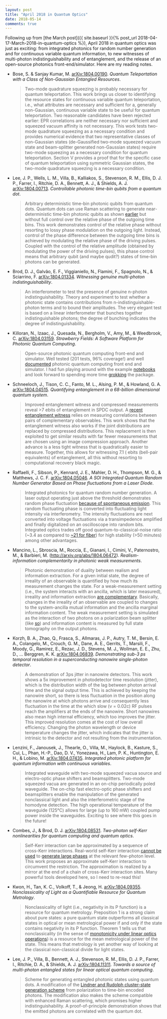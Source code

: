 ```yaml
---
layout: post
title: "April 2018 in Quantum Optics"
date: 2018-05-14
comments: true
---
```

Following up from [the March post]({{ site.baseurl }}{% post_url 2018-04-17-March-2018-in-quantum-optics %}), April 2018 in quantum optics was just as exciting: from integrated photonics for random number generation and for continuous variable quantum information, to new witnesses of multi-photon indistinguishability and of entanglement, and the release of an open-source photonics front-end/simulator. Here are my reading notes.

<!--more-->

- Bose, S. & Sanjay Kumar, M. [arXiv:1804.00190](https://arxiv.org/abs/1804.00190). _Quantum Teleportation with a Class of Non-Gaussian Entangled Resources_.

  > Two-mode quadrature squeezing is probably necessary for quantum teleportation. This work brings us closer to identifying the resource states for continuous variable quantum teleportation, i.e., what attributes are necessary and sufficient for a, generally non-Gaussian, continuous variable state to be useful for quantum teleportation. Two reasonable candidates have been rejected earlier:  EPR correlations are neither necessary nor sufficient and squeezed vacuum affinity is not necessary. This work tests two-mode quadrature squeezing as a necessary condition and provides numerical evidence that two representative classes of non-Gaussian states (de-Gaussified two-mode squeezed vacuum state and beam-splitter generated non-Gaussian states) require two-mode squeezing as a necessary condition for quantum teleportation. Section V provides a proof that for the specific case of quantum teleportation using symmetric Gaussian states, the two-mode quadrature squeezing is a necessary condition.

- Lee, J. P., Wells, L. M., Villa, B., Kalliakos, S., Stevenson, R. M., Ellis, D. J. P., Farrer, I., Ritchie, D. A., Bennett, A. J., & Shields, A. J. [arXiv:1804.00713](http://arxiv.org/abs/1804.00713). _Controllable photonic time-bin qubits from a quantum dot_.

  > Arbitrary deterministic time-bin photonic qubits from quantum dots. Quantum dots can use Raman scattering to generate near-deterministic time-bin photonic qubits as shown [earlier](http://iopscience.iop.org/article/10.1088/2058-9565/aaa7b7/meta) but without full control over the relative phase of the outgoing time bins. This work demonstrates control of the relative phase without resorting to lossy phase modulation on the outgoing light. Instead, control of the phase difference between the outgoing time bins is achieved by modulating the relative phase of the driving pulses. Coupled with the control of the relative amplitude (obtained by modulating the power of the driving pulses), this phase control means that arbitrary qubit (and maybe qudit?) states of time-bin photons can be generated.

- Brod, D. J., Galvão, E. F., Viggianiello, N., Flamini, F., Spagnolo, N., & Sciarrino, F. [arXiv:1804.01334](http://arxiv.org/abs/1804.01334). _Witnessing genuine multi-photon indistinguishability_.

  > An interferometer to test the presence of genuine n-photon indistinguishability. Theory and experiment to test whether a photonic state contains contributions from n-indistinguishable-photon terms and to bound their amplitudes. The very elegant test is based on a linear interferometer that bunches together indistinguishable photons; the degree of bunching indicates the degree of indistinguishability.

- Killoran, N., Izaac, J., Quesada, N., Bergholm, V., Amy, M., & Weedbrook, C. [arXiv:1804.03159](http://arxiv.org/abs/1804.03159). _Strawberry Fields: A Software Platform for Photonic Quantum Computing_.

  > Open-source photonic quantum computing front-end and simulator. Well tested (201 tests, 96% coverage!) and well [documented](https://strawberryfields.readthedocs.io/en/latest/) photonic quantum computing front end and simulator. I had fun playing around with the example [notebooks](https://github.com/XanaduAI/strawberryfields/tree/master/examples) and look forward to spending more time [grokking](https://en.wikipedia.org/wiki/Grok) the package.


- Schneeloch, J., Tison, C. C., Fanto, M. L., Alsing, P. M., & Howland, G. A. [arXiv:1804.04515](http://arxiv.org/abs/1804.04515). _Quantifying entanglement in a 68-billion dimensional quantum system_.

  > Improved entanglement witness and compressed measurements reveal >7 ebits of entanglement in SPDC output. A [recent entanglement witness](https://arxiv.org/abs/1709.03626) relies on measuring correlations between pairs of complementary observables. This work shows that the entanglement witness also works if the joint distributions are replaced by compressed distributions. This replacement is then exploited to get similar results with far fewer measurements that are chosen using an image compression approach. Another advance is a less tight witness that is quadratically easier to measure. Together, this allows for witnessing 7.1 ( ebits (bell-pair equivalents) of entanglement, all this without resorting to computational recovery black magic.

- Raffaelli, F., Sibson, P., Kennard, J. E., Mahler, D. H., Thompson, M. G., & Matthews, J. C. F. [arXiv:1804.05046](http://arxiv.org/abs/1804.05046). _A SOI Integrated Quantum Random Number Generator Based on Phase fluctuations from a Laser Diode_.

  > Integrated photonics for quantum random number generation. A laser output operating just above the threshold demonstrates random phase fluctuation [because of spontaneous emission](https://www.osapublishing.org/ol/abstract.cfm?uri=ol-35-3-312). This random fluctuating phase is converted into fluctuating light intensity via interferometry. The intensity fluctuations are next converted into voltage fluctuations via a transimpedence amplified and finally digitalized on an oscilloscope into random bits. Integrated optics trades off good quantum-to-classical-noise ratio (~3.4 as compared to [~21 for fiber](https://www.osapublishing.org/oe/abstract.cfm?uri=oe-20-11-12366)) for high stability (>50 minutes) among other advantages.

- Mancino, L., Sbroscia, M., Roccia, E., Gianani, I., Cimini, V., Paternostro, M., & Barbieri, M. (http://arxiv.org/abs/1804.06472). _Realism-information complementarity in photonic weak measurements_.

  > Photonic demonstration of duality between realism and information extraction. For a given initial state, the degree of irreality of an observable is quantified by how much its measurement changes the state. For a weak-measurement setting (i.e., the system interacts with an ancilla, which is later measured), irreality and information extraction [are complementary](https://journals.aps.org/pra/abstract/10.1103/PhysRevA.97.022107). Basically, changes in the irreality of an observable are coupled to changes to the system-ancilla mutual information and the ancilla marginal information content. The weak measurement setting is simulated as the interaction of two photons on a polarization beam splitter (like [so](https://journals.aps.org/pra/abstract/10.1103/PhysRevA.73.012113)) and information content is measured by full state tomography on the output photons.

- Korzh, B. A., Zhao, Q., Frasca, S., Allmaras, J. P., Autry, T. M., Bersin, E. A., Colangelo, M., Crouch, G. M., Dane, A. E., Gerrits, T., Marsili, F., Moody, G., Ramirez, E., Rezac, J. D., Stevens, M. J., Wollman, E. E., Zhu, D., … Berggren, K. K. [arXiv:1804.06839](http://arxiv.org/abs/1804.06839). _Demonstrating sub-3 ps temporal resolution in a superconducting nanowire single-photon detector_.

  > A demonstration of 3ps jitter in nanowire detectors. This work shows a 5x improvement in photodetector time resolution (jitter), which is the distribution width of the lag between photon arrival time and the signal output time. This is achieved by keeping the nanowire short, so there is less fluctuation in the position along the nanowire at which photons arrive and consequently less fluctuation in the time at the which slow (v = 0.02c) RF pulses reach the amplifiers at the ends of the nanowire. Short nanowires also mean high internal efficiency, which too improves the jitter. This improved resolution comes at the cost of low overall efficiency. Changing the photon wavelength or device temperature changes the jitter, which indicates that the jitter is intrinsic to the detector and not resulting from the instrumentation.

- Lenzini, F., Janousek, J., Thearle, O., Villa, M., Haylock, B., Kasture, S., Cui, L., Phan, H.-P., Dao, D. V., Yonezawa, H., Lam, P. K., Huntington, E. H., & Lobino, M. [arXiv:1804.07435](https://arxiv.org/abs/1804.07435). _Integrated photonic platform for quantum information with continuous variables_.

  > Integrated waveguide with two-mode squeezed vacua source and electro-optic phase shifters and beamsplitters. Two-mode squeezed vacua are generated in an on-chip periodically poled waveguide. The on-chip fast electro-optic phase shifters and beamsplitters enable the manipulation of the generated nonclassical light and also the interferometric stage of the homodyne detection. The high operational temperature of the waveguide (125°C) allows for large (up to 160 mW) coupled pump power inside the waveguides. Exciting to see where this goes in the future!

- Combes, J., & Brod, D. J. [arXiv:1804.08531](http://arxiv.org/abs/1804.08531). _Two-photon self-Kerr nonlinearities for quantum computing and quantum optics_.

  > Self-Kerr interaction can be approximated by a sequence of cross-Kerr interactions. Real-world self-Kerr interaction [cannot be used](https://journals.aps.org/pra/abstract/10.1103/PhysRevA.73.062305) to [generate large phases](https://journals.aps.org/pra/abstract/10.1103/PhysRevA.81.043823) at the relevant few-photon level. This work proposes an approximate self-Kerr interaction to circumvent the restriction. The approximation is realized by a mirror at the end of a chain of cross-Kerr interaction sites. Many powerful tools developed here, so I need to re-read this!

- Kwon, H., Tan, K. C., Volkoff, T., & Jeong, H. [arXiv:1804.09355](http://arxiv.org/abs/1804.09355). _Nonclassicality of Light as a Quantifiable Resource for Quantum Metrology_.

  > Nonclassicality of light (i.e., negativity in its P function) is a resource for quantum metrology. Preposition 1 is a strong claim about pure states: a pure quantum state outperforms all classical states in optical or mean metrological power if and only if the state contains negativity in its P function. Theorem 1 tells us that nonclassicality (in the sense of [monotonicity under linear optics operations](https://journals.aps.org/prl/abstract/10.1103/PhysRevLett.119.190405)) is a resource for the mean metrological power of the state. This means that metrology is yet another way of looking at the classical non-classical divide for light states.

- Lee, J. P., Villa, B., Bennett, A. J., Stevenson, R. M., Ellis, D. J. P., Farrer, I., Ritchie, D. A., & Shields, A. J. [arXiv:1804.11311](http://arxiv.org/abs/1804.11311). _Towards a source of multi-photon entangled states for linear optical quantum computing_.

  > Scheme for generating entangled photonic states using quantum dots. A modification of the [Lindner and Rudolph cluster-state generation scheme](https://journals.aps.org/prl/abstract/10.1103/PhysRevLett.103.113602) from polarization to time-bin encoded photons. The modification also makes the scheme compatible with enhanced Raman scattering, which promises higher indistinguishability. A proof-of-principle demonstration shows that the emitted photons are correlated with the quantum dot.
